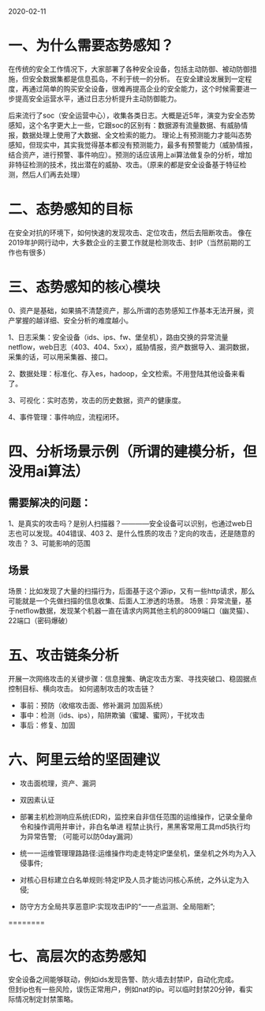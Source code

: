 2020-02-11

# 一、为什么需要态势感知？
在传统的安全工作情况下，大家部署了各种安全设备，包括主动防御、被动防御措施，但安全数据集都是信息孤岛，不利于统一的分析。
在安全建设发展到一定程度，再通过简单的购买安全设备，很难再提高企业的安全能力，这个时候需要进一步提高安全运营水平，通过日志分析提升主动防御能力。

后来流行了soc（安全运营中心），收集各类日志。大概是近5年，演变为安全态势感知，这个名字更大上一些，它跟soc的区别有：数据源有流量数据、有威胁情报，数据处理上使用了大数据、全文检索的能力。
理论上有预测能力才能叫态势感知，但现实中，其实我觉得基本都没有预测能力，最多有预警能力（威胁情报，结合资产，进行预警、事件响应）。预测的话应该用上ai算法做复杂的分析，增加非特征检测的技术，找出潜在的威胁、攻击。（原来的都是安全设备基于特征检测，然后人们再去处理）

# 二、态势感知的目标
在安全对抗的环境下，如何快速的发现攻击、定位攻击，然后去阻断攻击。
像在2019年护网行动中，大多数企业的主要工作就是检测攻击、封IP（当然前期的工作也有很多）

# 三、态势感知的核心模块

0、资产是基础，如果搞不清楚资产，那么所谓的态势感知工作基本无法开展，资产掌握的越详细、安全分析的难度越小。

1、日志采集：安全设备（ids、ips、fw、堡垒机），路由交换的异常流量netflow，web日志（403、404、5xx），威胁情报，资产数据导入、漏洞数据，采集的话，可以用采集器、接口。

2、数据处理：标准化、存入es，hadoop，全文检索。不用登陆其他设备来看了。

3、可视化：实时态势，攻击的历史数据，资产的健康度。
 
4、事件管理：事件响应，流程闭环。

# 四、分析场景示例（所谓的建模分析，但没用ai算法）
## 需要解决的问题：
1、是真实的攻击吗？是别人扫描器？————安全设备可以识别，也通过web日志也可以发现。404错误、403
2、是什么性质的攻击？定向的攻击，还是随意的攻击？
3、可能影响的范围
## 场景
场景：比如发现了大量的扫描行为，后面基于这个源ip，又有一些http请求，那么可能就是一个先做扫描的信息收集、后面人工渗透的场景。
场景：异常流量，基于netflow数据，发现某个机器一直在请求内网其他主机的8009端口（幽灵猫）、22端口（密码爆破）

# 五、攻击链条分析

开展一次网络攻击的关键步骤：信息搜集、确定攻击方案、寻找突破口、稳固据点 控制目标、横向攻击。
如何遏制攻击的攻击链？
* 事前：预防（收缩攻击面、修补漏洞 加固系统）
* 事中：检测（ids、ips），陷阱欺骗（蜜罐、蜜网），干扰攻击
* 事后：修复、加固

# 六、阿里云给的坚固建议
* 攻击面梳理，资产、漏洞
* 双因素认证
* 部署主机检测响应系统(EDR)，监控来⾃非信任范围的运维操作，记录全量命令和操作调用并审计，⾮白名单进 程禁止执行，⿊黑客常⽤工具md5执⾏均为异常告警; （可能可以防0day漏洞）

* 统⼀一运维管理理路路径:运维操作均⾛走特定IP堡垒机，堡垒机之外均为⼊入侵事件; 

* 对核⼼目标建⽴白名单规则:特定IP及人员才能访问核⼼系统，之外认定为入侵; 

* 防守⽅方全局共享恶意IP:实现攻击IP的“⼀一点监测、全局阻断”; 

========
# 七、高层次的态势感知
安全设备之间能够联动，例如ids发现告警、防火墙去封禁IP，自动化完成。   
但封ip也有一些风险，误伤正常用户，例如nat的ip。可以临时封禁20分钟，看实际情况制定封禁策略。
